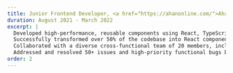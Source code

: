 ```yaml
---
title: Junior Frontend Developer, <a href="https://ahanonline.com/">Ahan Online</a>
duration: August 2021 - March 2022
excerpt: |
  Developed high-performance, reusable components using React, TypeScript, and Next.js with a special focus on code readability and maintainability
  Successfully transformed over 50% of the codebase into React components across multiple projects
  Collaborated with a diverse cross-functional team of 20 members, including backend developers, UI/UX designers, and product owners, to implement new features and systems within an agile environment
  Addressed and resolved 50+ issues and high-priority functional bugs based on QA analysis using Jira
order: 2
---
```

